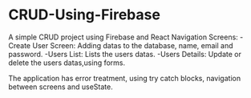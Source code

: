# CRUD-Using-Firebase

A simple  CRUD project using Firebase and React Navigation
Screens:
-Create User Screen: Adding datas to the database, name, email and password.
-Users List: Lists the users datas.
-Users Details: Update or delete the users datas,using forms.

The application has error treatment, using try catch blocks, navigation between screens and useState.

